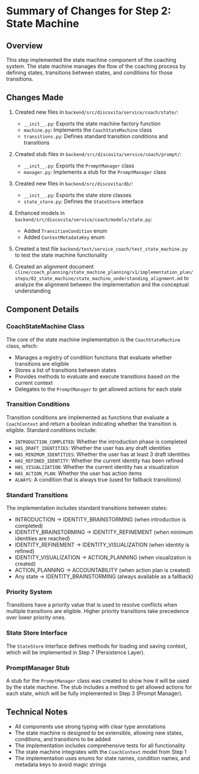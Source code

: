 # Summary of Changes for Step 2: State Machine

## Overview

This step implemented the state machine component of the coaching system. The state machine manages the flow of the coaching process by defining states, transitions between states, and conditions for those transitions.

## Changes Made

1. Created new files in `backend/src/discovita/service/coach/state/`:
   - `__init__.py`: Exports the state machine factory function
   - `machine.py`: Implements the `CoachStateMachine` class
   - `transitions.py`: Defines standard transition conditions and transitions

2. Created stub files in `backend/src/discovita/service/coach/prompt/`:
   - `__init__.py`: Exports the `PromptManager` class
   - `manager.py`: Implements a stub for the `PromptManager` class

3. Created new files in `backend/src/discovita/db/`:
   - `__init__.py`: Exports the state store classes
   - `state_store.py`: Defines the `StateStore` interface

4. Enhanced models in `backend/src/discovita/service/coach/models/state.py`:
   - Added `TransitionCondition` enum
   - Added `ContextMetadataKey` enum

5. Created a test file `backend/test/service_coach/test_state_machine.py` to test the state machine functionality

6. Created an alignment document `cline/coach_planning/state_machine_planning/v1/implementation_plan/steps/02_state_machine/state_machine_understanding_alignment.md` to analyze the alignment between the implementation and the conceptual understanding

## Component Details

### CoachStateMachine Class

The core of the state machine implementation is the `CoachStateMachine` class, which:

- Manages a registry of condition functions that evaluate whether transitions are eligible
- Stores a list of transitions between states
- Provides methods to evaluate and execute transitions based on the current context
- Delegates to the `PromptManager` to get allowed actions for each state

### Transition Conditions

Transition conditions are implemented as functions that evaluate a `CoachContext` and return a boolean indicating whether the transition is eligible. Standard conditions include:

- `INTRODUCTION_COMPLETED`: Whether the introduction phase is completed
- `HAS_DRAFT_IDENTITIES`: Whether the user has any draft identities
- `HAS_MINIMUM_IDENTITIES`: Whether the user has at least 3 draft identities
- `HAS_REFINED_IDENTITY`: Whether the current identity has been refined
- `HAS_VISUALIZATION`: Whether the current identity has a visualization
- `HAS_ACTION_PLAN`: Whether the user has action items
- `ALWAYS`: A condition that is always true (used for fallback transitions)

### Standard Transitions

The implementation includes standard transitions between states:

- INTRODUCTION → IDENTITY_BRAINSTORMING (when introduction is completed)
- IDENTITY_BRAINSTORMING → IDENTITY_REFINEMENT (when minimum identities are reached)
- IDENTITY_REFINEMENT → IDENTITY_VISUALIZATION (when identity is refined)
- IDENTITY_VISUALIZATION → ACTION_PLANNING (when visualization is created)
- ACTION_PLANNING → ACCOUNTABILITY (when action plan is created)
- Any state → IDENTITY_BRAINSTORMING (always available as a fallback)

### Priority System

Transitions have a priority value that is used to resolve conflicts when multiple transitions are eligible. Higher priority transitions take precedence over lower priority ones.

### State Store Interface

The `StateStore` interface defines methods for loading and saving context, which will be implemented in Step 7 (Persistence Layer).

### PromptManager Stub

A stub for the `PromptManager` class was created to show how it will be used by the state machine. The stub includes a method to get allowed actions for each state, which will be fully implemented in Step 3 (Prompt Manager).

## Technical Notes

- All components use strong typing with clear type annotations
- The state machine is designed to be extensible, allowing new states, conditions, and transitions to be added
- The implementation includes comprehensive tests for all functionality
- The state machine integrates with the `CoachContext` model from Step 1
- The implementation uses enums for state names, condition names, and metadata keys to avoid magic strings
